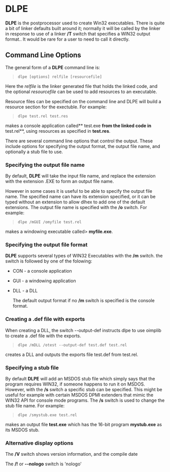 # DLPE

 
 **DLPE** is the postprocessor used to create Win32 executables.  There is quite a bit of linker defaults built around it; normally it will be called by the linker in response to use of a linker **/T** switch that specifies a WIN32 output format..  It would be rare for a user to need to call it directly.


## Command Line Options
 

 The general form of a **DLPE** command line is:
 
>     dlpe [options] relfile [resourcefile]
 
 Here the  _relfile_ is the linker generated file that  holds the linked code, and the optional _resourcefile_ can be used to add resources to an executable.
 
 Resource files can be specified on the command line and DLPE will build a resource section for the exectuble.  For example:
 
>     dlpe test.rel test.res
 
 makes a console application called** test.exe **from the linked code in** test.rel**, using resources as specified in **test.res**.
 
 There are several command line options that control the output.  These include options for specifying the output format, the output file name, and optionally a stub file to use.


### Specifying the output file name
 

 
By default, **DLPE** will take the input file name, and replace the extension with the extension .EXE to form an output file 
name.
 
However in some cases it is useful to be able to specify the output file name.  The specified name can have its extension 
specified, or it can be typed without an extension to allow dlhex to add one of the default extensions.  The output file name 
is specified with the **/o** switch.  For example:     

>     dlpe /mGUI /omyfile test.rel
 
 makes a windowing executable called>      **myfile.exe**.

### Specifying the output file format

**DLPE** supports several types of WIN32 Executables with the **/m** switch.  the switch is followed by one of the folowing:
 
* CON - a console application
* GUI - a windowing application
* DLL - a DLL
   
  The default output format if no **/m** switch is specified is the console format.

### Creating a .def file with exports

When creating a DLL, the switch --output-def instructs dlpe to use oimplib to create a .def file with the exports.

>     dlpe /mDLL /otest --output-def test.def test.rel

creates a DLL and outputs the exports file test.def from test.rel.

### Specifying a stub file

By default **DLPE** will add an MSDOS stub file which simply says that the program requires WIN32, if someone happens to run it 
on MSDOS.  However, with the **/s** switch a specific stub can be specified.  This might be useful for example with certain 
MSDOS DPMI extenders that mimic the WIN32 API for console mode programs.  The **/s** switch is used to change the stub file 
name.  For example:
 
>     dlpe /smystub.exe test.rel
 
 makes an output file **test.exe** which has the 16-bit program **mystub.exe** as its MSDOS stub.

### Alternative display options

 The **/V** switch shows version information, and the compile date

 The **/!** or **--nologo** switch is 'nologo'
